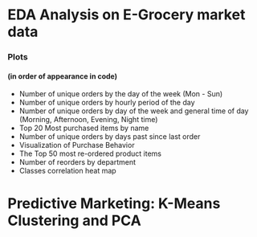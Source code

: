 # EDA Analysis on E-Grocery market data 
 ### Plots 
 #### (in order of appearance in code)
- Number of unique orders by the day of the week (Mon - Sun)
- Number of unique orders by hourly period of the day
- Number of unique orders by day of the week and general time of day (Morning, Afternoon, Evening, Night time)
- Top 20 Most purchased items by name
- Number of unique orders by days past since last order
- Visualization of Purchase Behavior
- The Top 50 most re-ordered product items
- Number of reorders by department
- Classes correlation heat map

# Predictive Marketing: K-Means Clustering and PCA 
